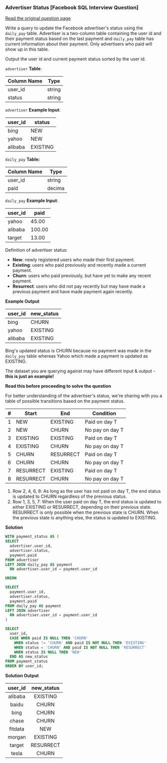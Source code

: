 ### Advertiser Status [Facebook SQL Interview Question]


<a href="https://datalemur.com/questions/updated-status">Read the original question page</a>

Write a query to update the Facebook advertiser's status using the `daily_pay` table. Advertiser is a two-column table containing the user id and their payment status based on the last payment and `daily_pay` table has current information about their payment. Only advertisers who paid will show up in this table.

Output the user id and current payment status sorted by the user id.



`advertiser` **Table**:

| **Column Name** | **Type** |
|-----------------|----------|
| user_id         | string   |
| status          | string   |

`advertiser` **Example Input**:

| **user_id** | **status** |
|-------------|------------|
| bing        | NEW        |
| yahoo       | NEW        |
| alibaba     | EXISTING   |

`daily_pay` **Table:**

| **Column Name** | **Type** |
|-----------------|----------|
| user_id         | string   |
| paid            | decima   |

`daily_pay` **Example Input**:

| **user_id** | **paid** |
|-------------|----------|
| yahoo       | 45.00    |
| alibaba     | 100.00   |
| target      | 13.00    |

Definition of advertiser status:

-    **New**: newly registered users who made their first payment.
-    **Existing**: users who paid previously and recently made a current payment.
-    **Churn**: users who paid previously, but have yet to make any recent payment.
-    **Resurrect**: users who did not pay recently but may have made a previous payment and have made payment again recently.

**Example Output**

| **user_id** | **new_status** |
|-------------|----------------|
| bing        | CHURN          |
| yahoo       | EXISTING       |
| alibaba     | EXISTING       |

Bing's updated status is CHURN because no payment was made in the `daily_pay` table whereas Yahoo which made a payment is updated as EXISTING.

The dataset you are querying against may have different input & output - **this is just an example!**

**Read this before proceeding to solve the question**

For better understanding of the advertiser's status, we're sharing with you a table of possible transitions based on the payment status.

| **#** | **Start** | **End**   | **Condition**   |
|-------|-----------|-----------|-----------------|
| 1     | NEW       | EXISTING  | Paid on day T   |
| 2     | NEW       | CHURN     | No pay on day T |
| 3     | EXISTING  | EXISTING  | Paid on day T   |
| 4     | EXISTING  | CHURN     | No pay on day T |
| 5     | CHURN     | RESURRECT | Paid on day T   |
| 6     | CHURN     | CHURN     | No pay on day T |
| 7     | RESURRECT | EXISTING  | Paid on day T   |
| 8     | RESURRECT | CHURN     | No pay on day T |


1. Row 2, 4, 6, 8: As long as the user has not paid on day T, the end status is updated to CHURN regardless of the previous status.
2. Row 1, 3, 5, 7: When the user paid on day T, the end status is updated to either EXISTING or RESURRECT, depending on their previous state. RESURRECT is only possible when the previous state is CHURN. When the previous state is anything else, the status is updated to EXISTING.



**Solution**

```sql
WITH payment_status AS (
SELECT
  advertiser.user_id,
  advertiser.status,
  payment.paid
FROM advertiser
LEFT JOIN daily_pay AS payment
  ON advertiser.user_id = payment.user_id

UNION

SELECT
  payment.user_id,
  advertiser.status,
  payment.paid
FROM daily_pay AS payment
LEFT JOIN advertiser
  ON advertiser.user_id = payment.user_id
)

SELECT
  user_id,
  CASE WHEN paid IS NULL THEN 'CHURN'
  	WHEN status != 'CHURN' AND paid IS NOT NULL THEN 'EXISTING'
  	WHEN status = 'CHURN' AND paid IS NOT NULL THEN 'RESURRECT'
  	WHEN status IS NULL THEN 'NEW'
  END AS new_status
FROM payment_status
ORDER BY user_id;
```


**Solution Output**

| **user_id** | **new_status** |
|:-----------:|:--------------:|
| alibaba     | EXISTING       |
| baidu       | CHURN          |
| bing        | CHURN          |
| chase       | CHURN          |
| fitdata     | NEW            |
| morgan      | EXISTING       |
| target      | RESURRECT      |
| tesla       | CHURN          |

